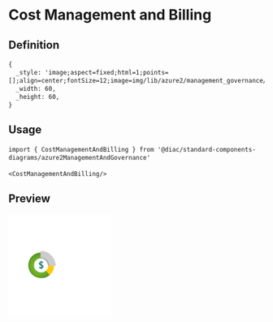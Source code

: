 # Cost Management and Billing

## Definition

```
{
  _style: 'image;aspect=fixed;html=1;points=[];align=center;fontSize=12;image=img/lib/azure2/management_governance/Cost_Management_and_Billing.svg;strokeColor=none;',
  _width: 60,
  _height: 60,
}
```

## Usage

```
import { CostManagementAndBilling } from '@diac/standard-components-diagrams/azure2ManagementAndGovernance'

<CostManagementAndBilling/>
```

## Preview

<img src="./cost-management-and-billing.png" width="200"/>
